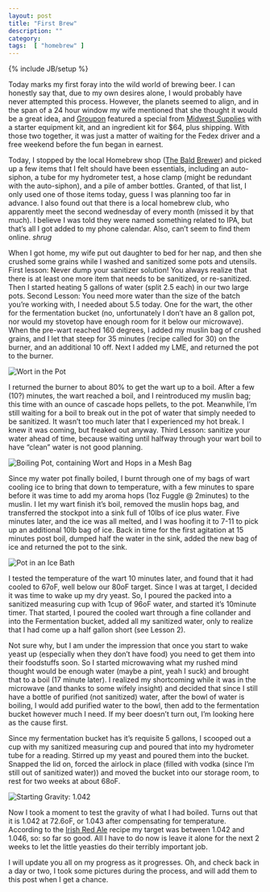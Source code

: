 ```yaml
---
layout: post
title: "First Brew"
description: ""
category: 
tags:  [ "homebrew" ]
---
```

{% include JB/setup %}

Today marks my first foray into the wild world of brewing beer. I can honestly say that, due to my own desires alone, I would probably have never attempted this process. However, the planets seemed to align, and in the span of a 24 hour window my wife mentioned that she thought it would be a great idea, and [Groupon](http://groupon.com/) featured a special from [Midwest Supplies](http://www.midwestsupplies.com/) with a starter equipment kit, and an ingredient kit for $64, plus shipping. With those two together, it was just a matter of waiting for the Fedex driver and a free weekend before the fun began in earnest.

Today, I stopped by the local Homebrew shop ([The Bald Brewer](http://baldbrewer.com/)) and picked up a few items that I felt should have been essentials, including an auto-siphon, a tube for my hydrometer test, a hose clamp (might be redundant with the auto-siphon), and a pile of amber bottles. Granted, of that list, I only used one of those items today, guess I was planning too far in advance. I also found out that there is a local homebrew club, who apparently meet the second wednesday of every month (missed it by that much). I believe I was told they were named something related to IPA, but that’s all I got added to my phone calendar. Also, can’t seem to find them online. *shrug*

When I got home, my wife put out daughter to bed for her nap, and then she crushed some grains while I washed and sanitized some pots and utensils. First lesson: Never dump your sanitizer solution! You always realize that there is at least one more item that needs to be sanitized, or re-sanitized. Then I started heating 5 gallons of water (split 2.5 each) in our two large pots. Second Lesson: You need more water than the size of the batch you’re working with, I needed about 5.5 today. One for the wart, the other for the fermentation bucket (no, unfortunately I don’t have an 8 gallon pot, nor would my stovetop have enough room for it below our microwave). When the pre-wart reached 160 degrees, I added my muslin bag of crushed grains, and I let that steep for 35 minutes (recipe called for 30) on the burner, and an additional 10 off. Next I added my LME, and returned the pot to the burner.

![Wort in the Pot][1]

I returned the burner to about 80% to get the wart up to a boil. After a few (10?) minutes, the wart reached a boil, and I reintroduced my muslin bag; this time with an ounce of cascade hops pellets, to the pot. Meanwhile, I’m still waiting for a boil to break out in the pot of water that simply needed to be sanitized. It wasn’t too much later that I experienced my hot break. I knew it was coming, but freaked out anyway. Third Lesson: sanitize your water ahead of time, because waiting until halfway through your wart boil to have “clean” water is not good planning.

![Boiling Pot, containing Wort and Hops in a Mesh Bag][2]

Since my water pot finally boiled, I burnt through one of my bags of wart cooling ice to bring that down to temperature, with a few minutes to spare before it was time to add my aroma hops (1oz Fuggle @ 2minutes) to the muslin. I let my wart finish it’s boil, removed the muslin hops bag, and transferred the stockpot into a sink full of 10lbs of ice plus water. Five minutes later, and the ice was all melted, and I was hoofing it to 7-11 to pick up an additional 10lb bag of ice. Back in time for the first agitation at 15 minutes post boil, dumped half the water in the sink, added the new bag of ice and returned the pot to the sink.

![Pot in an Ice Bath][3]

I tested the temperature of the wart 10 minutes later, and found that it had cooled to 67oF, well below our 80oF target. Since I was at target, I decided it was time to wake up my dry yeast. So, I poured the packed into a sanitized measuring cup with 1cup of 96oF water, and started it’s 10minute timer. That started, I poured the cooled wart through a fine collander and into the Fermentation bucket, added all my sanitized water, only to realize that I had come up a half gallon short (see Lesson 2).

Not sure why, but I am under the impression that once you start to wake yeast up (especially when they don’t have food) you need to get them into their foodstuffs soon. So I started microwaving what my rushed mind thought would be enough water (maybe a pint, yeah I suck) and brought that to a boil (17 minute later). I realized my shortcoming while it was in the microwave (and thanks to some wifely insight) and decided that since I still have a bottle of purified (not sanitized) water, after the bowl of water is boiling, I would add purified water to the bowl, then add to the fermentation bucket however much I need. If my beer doesn’t turn out, I’m looking here as the cause first.

Since my fermentation bucket has it’s requisite 5 gallons, I scooped out a cup with my sanitized measuring cup and poured that into my hydrometer tube for a reading. Stirred up my yeast and poured them into the bucket. Snapped the lid on, forced the airlock in place (filled with vodka (since I’m still out of sanitized water)) and moved the bucket into our storage room, to rest for two weeks at about 68oF.

![Starting Gravity: 1.042][4]

Now I took a moment to test the gravity of what I had boiled. Turns out that it is 1.042 at 72.6oF, or 1.043 after compensating for temperature. According to the [Irish Red Ale](http://www.midwestsupplies.com/irish-red-ale.html) recipe my target was between 1.042 and 1.046, so: so far so good. All I have to do now is leave it alone for the next 2 weeks to let the little yeasties do their terribly important job.

I will update you all on my progress as it progresses. Oh, and check back in a day or two, I took some pictures during the process, and will add them to this post when I get a chance.

[1]: http://i.imgur.com/xwaTq.jpg "Wort in the Pot"
[2]: http://i.imgur.com/zahdB.jpg "Hops in socks"
[3]: http://i.imgur.com/Ngg87.jpg "Ice bath"
[4]: http://i.imgur.com/HSHs6.jpg "Starting Gravity"
